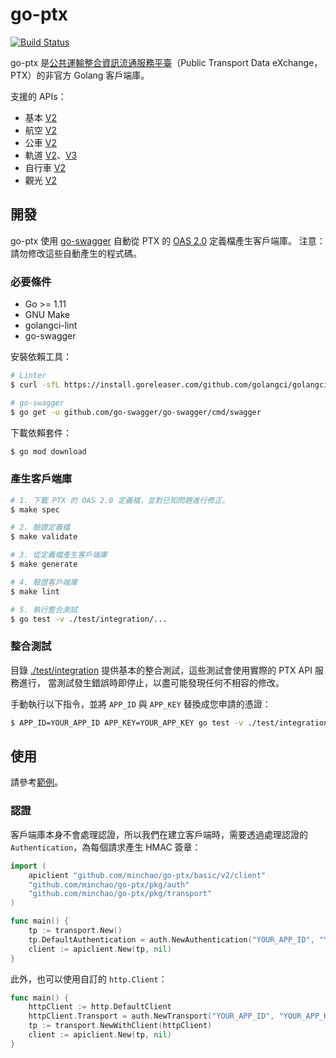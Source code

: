 # go-ptx

[![Build Status](https://travis-ci.com/minchao/go-ptx.svg?branch=master)](https://travis-ci.com/minchao/go-ptx)

go-ptx 是[公共運輸整合資訊流通服務平臺](https://ptx.transportdata.tw/)（Public Transport Data eXchange，PTX）的非官方 Golang 客戶端庫。

支援的 APIs：

- 基本 [V2](https://ptx.transportdata.tw/MOTC/v2/Basic/api-docs/oas)
- 航空 [V2](https://ptx.transportdata.tw/MOTC/v2/Air/api-docs/oas)
- 公車 [V2](https://ptx.transportdata.tw/MOTC/v2/Bus/api-docs/oas)
- 軌道 [V2](https://ptx.transportdata.tw/MOTC/v2/Rail/api-docs/oas)、[V3](https://ptx.transportdata.tw/MOTC/v3/Rail/api-docs/oas)
- 自行車 [V2](https://ptx.transportdata.tw/MOTC/v2/Bike/api-docs/oas)
- 觀光 [V2](https://ptx.transportdata.tw/MOTC/v2/Tourism/api-docs/oas)

## 開發

go-ptx 使用 [go-swagger](https://github.com/go-swagger/go-swagger) 自動從 PTX 的 [OAS 2.0](https://swagger.io/specification/v2/) 定義檔產生客戶端庫。
注意：請勿修改這些自動產生的程式碼。

### 必要條件

- Go >= 1.11
- GNU Make
- golangci-lint
- go-swagger

安裝依賴工具：

```bash
# Linter
$ curl -sfL https://install.goreleaser.com/github.com/golangci/golangci-lint.sh | sh -s -- -b $(go env GOPATH)/bin latest

# go-swagger
$ go get -u github.com/go-swagger/go-swagger/cmd/swagger
```

下載依賴套件：

```bash
$ go mod download
```

### 產生客戶端庫

```bash
# 1. 下載 PTX 的 OAS 2.0 定義檔，並對已知問題進行修正。
$ make spec

# 2. 驗證定義檔
$ make validate

# 3. 從定義檔產生客戶端庫
$ make generate

# 4. 驗證客戶端庫
$ make lint

# 5. 執行整合測試
$ go test -v ./test/integration/...
```

### 整合測試

目錄 [./test/integration](./test/integration) 提供基本的整合測試，這些測試會使用實際的 PTX API 服務進行，
當測試發生錯誤時即停止，以盡可能發現任何不相容的修改。

手動執行以下指令，並將 `APP_ID` 與 `APP_KEY` 替換成您申請的憑證：

```bash
$ APP_ID=YOUR_APP_ID APP_KEY=YOUR_APP_KEY go test -v ./test/integration/...
```

## 使用

請參考[範例](./examples)。

### 認證

客戶端庫本身不會處理認證，所以我們在建立客戶端時，需要透過處理認證的 `Authentication`，為每個請求產生 HMAC 簽章：

```go
import (
	apiclient "github.com/minchao/go-ptx/basic/v2/client"
	"github.com/minchao/go-ptx/pkg/auth"
	"github.com/minchao/go-ptx/pkg/transport"
)

func main() {
	tp := transport.New()
	tp.DefaultAuthentication = auth.NewAuthentication("YOUR_APP_ID", "YOUR_APP_KEY")
	client := apiclient.New(tp, nil)
}
```

此外，也可以使用自訂的 `http.Client`：

```go
func main() {
	httpClient := http.DefaultClient
	httpClient.Transport = auth.NewTransport("YOUR_APP_ID", "YOUR_APP_KEY")
	tp := transport.NewWithClient(httpClient)
	client := apiclient.New(tp, nil)
}
```
